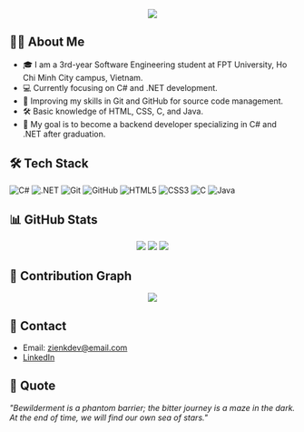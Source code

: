 <!-- Banner or Typing SVG -->
<p align="center">
  <img src="https://readme-typing-svg.herokuapp.com/?lines=Hello,+I'm+ZienK!;Welcome+to+my+GitHub+Profile!&center=true&size=30">
</p>

## 👨‍💻 About Me
- 🎓 I am a 3rd-year Software Engineering student at FPT University, Ho Chi Minh City campus, Vietnam.
- 💻 Currently focusing on C# and .NET development.
- 🌱 Improving my skills in Git and GitHub for source code management.
- 🛠️ Basic knowledge of HTML, CSS, C, and Java.
- 🚀 My goal is to become a backend developer specializing in C# and .NET after graduation.

## 🛠️ Tech Stack
![C#](https://img.shields.io/badge/C%23-239120?style=for-the-badge&logo=c-sharp&logoColor=white)
![.NET](https://img.shields.io/badge/.NET-512BD4?style=for-the-badge&logo=dotnet&logoColor=white)
![Git](https://img.shields.io/badge/Git-F05032?style=for-the-badge&logo=git&logoColor=white)
![GitHub](https://img.shields.io/badge/GitHub-181717?style=for-the-badge&logo=github&logoColor=white)
![HTML5](https://img.shields.io/badge/HTML5-E34F26?style=for-the-badge&logo=html5&logoColor=white)
![CSS3](https://img.shields.io/badge/CSS3-1572B6?style=for-the-badge&logo=css3&logoColor=white)
![C](https://img.shields.io/badge/C-00599C?style=for-the-badge&logo=c&logoColor=white)
![Java](https://img.shields.io/badge/Java-ED8B00?style=for-the-badge&logo=java&logoColor=white)

## 📊 GitHub Stats
<p align="center">
  <img src="https://github-readme-stats.vercel.app/api?username=zienk&show_icons=true&theme=radical" />
  <img src="https://streak-stats.demolab.com?user=zienk&theme=vue&hide_border=true" />
  <img src="https://github-readme-stats.vercel.app/api/top-langs/?username=zienk&layout=compact&theme=radical" />
</p>

## 🐍 Contribution Graph
<p align="center">
  <img src="https://github-contribution-graph.ez4o.com/?username=zienk&theme=dracula" />
</p>

## 🤝 Contact
- Email: zienkdev@email.com
- [LinkedIn](#) <!-- Add your LinkedIn link here -->

## 💭 Quote
_"Bewilderment is a phantom barrier; the bitter journey is a maze in the dark. At the end of time, we will find our own sea of stars."_
